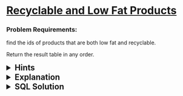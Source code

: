 # [Recyclable and Low Fat Products](https://leetcode.com/problems/recyclable-and-low-fat-products/?envType=study-plan-v2&envId=top-sql-50)

### Problem Requirements:

find the ids of products that are both low fat and recyclable.

Return the result table in any order.

<details>
<summary style="font-size:1.3rem;"> <strong>Hints</strong></summary>

<details>
      <summary>Hint#1</summary>
      <p>Use the <code> AND</code> operator to combine two conditions.
  </p>
</details>

</details>

<details>
<summary style="font-size:1.3rem"> <strong> Explanation </strong> </summary>

The question is pretty straight forward. We just need to find the ids of products that are both low fat and recyclable.

We can do this by using the <code>WHERE</code> clause and the <code> AND</code> operator.

The <code> WHERE</code> clause will filter out all the products that are not low fat and recyclable. The <code> AND</code> operator will make sure that the products are both low fat and recyclable.

The query will return the ids of the products that are both low fat and recyclable.

</details>

<details>
<summary style="font-size:1.3rem"><strong> SQL Solution</strong> </summary>

```sql
select product_id from Products where low_fats="Y" and recyclable= "Y";
```

</details>
